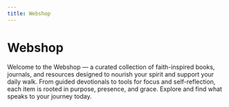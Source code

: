 ```yaml
---
title: Webshop
---
```


# Webshop

Welcome to the Webshop — a curated collection of faith-inspired books, journals, and resources designed to nourish your spirit and support your daily walk. From guided devotionals to tools for focus and self-reflection, each item is rooted in purpose, presence, and grace. Explore and find what speaks to your journey today.